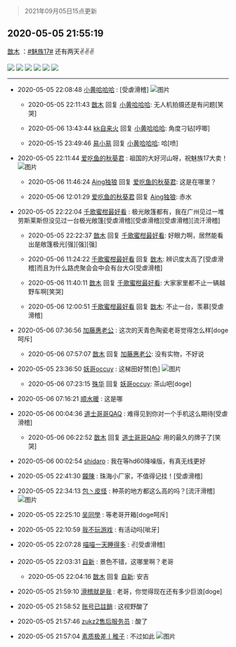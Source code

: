 > 2021年09月05日15点更新
<link rel="stylesheet" href="https://cdn.jsdelivr.net/gh/taotie6/sampleJSON@main/css/photo_show.css">


 ## 2020-05-05 21:55:19 

 [㪚木](https://www.coolapk.com/feed/18622325?shareKey=OTEwNDNmMDAxZDdmNjEzMTc1NTE~) ：<a class="feed-link-tag" href="/t/魅族17?type=0">#魅族17#</a> 还有两天✌✌✌ 

<div class="album">
<img class="img-item" src="https://image.coolapk.com/feed/2020/0505/21/1081091_33331e3b_6915_2247@1920x1080.jpeg" />
<img class="img-item" src="https://image.coolapk.com/feed/2020/0505/21/1081091_8f564fb4_6915_2249@1920x1080.jpeg" />
<img class="img-item" src="https://image.coolapk.com/feed/2020/0505/21/1081091_42c24db0_6915_2251@1920x1080.jpeg" />
<img class="img-item" src="https://image.coolapk.com/feed/2020/0505/21/1081091_33338660_6915_2253@1620x1080.jpeg" />
<img class="img-item" src="https://image.coolapk.com/feed/2020/0505/21/1081091_dac448ba_6915_2254@1620x1080.jpeg" />
<img class="img-item" src="https://image.coolapk.com/feed/2020/0505/21/1081091_8ed2ead4_6915_2256@1626x915.jpeg" />
</div>

 ------- 

- 2020-05-05 22:08:48 [小黄哈哈哈](uid=2009157) : [受虐滑稽] ![图片](https://image.coolapk.com/feed/2020/0505/22/2009157_31fe7611_7727_0358@1080x2160.jpeg)

    - 2020-05-05 22:11:43 [㪚木](uid=1081091) 回复 [小黄哈哈哈](uid=2009157): 无人机拍摄还是有问题[笑哭] 

    - 2020-05-06 13:43:44 [kk自来火](uid=632451) 回复 [小黄哈哈哈](uid=2009157): 角度刁钻[哼唧] 

    - 2020-05-15 23:49:46 [易小易](uid=1150144) 回复 [小黄哈哈哈](uid=2009157): 哈[喷] 

- 2020-05-05 22:11:44 [爱吃鱼的秋葵君](uid=1197189) : 祖国的大好河山呀，祝魅族17大卖！ ![图片](https://image.coolapk.com/feed/2020/0504/14/1197189_be0b3db4_4466_0161@1940x2592.jpeg)

    - 2020-05-06 11:46:24 [Aing独狼](uid=3148459) 回复 [爱吃鱼的秋葵君](uid=1197189): 这是在哪里？ 

    - 2020-05-06 12:01:29 [爱吃鱼的秋葵君](uid=1197189) 回复 [Aing独狼](uid=3148459): 赤水 

- 2020-05-05 22:22:04 [千歌蜜柑最好看](uid=1256624) : 极光敞篷都有，我在广州见过一堆劳斯莱斯但没见过一台极光敞篷[受虐滑稽][受虐滑稽][受虐滑稽][流汗滑稽] 

    - 2020-05-05 22:22:37 [㪚木](uid=1081091) 回复 [千歌蜜柑最好看](uid=1256624): 好眼力啊，居然能看出是敞篷极光[强][强][强] 

    - 2020-05-06 11:24:22 [千歌蜜柑最好看](uid=1256624) 回复 [㪚木](uid=1081091): 辨识度太高了[受虐滑稽]而且为什么路虎聚会会中会有台大G[受虐滑稽] 

    - 2020-05-06 11:40:11 [㪚木](uid=1081091) 回复 [千歌蜜柑最好看](uid=1256624): 大家家里都不止一辆越野车啊[笑哭] 

    - 2020-05-06 12:00:51 [千歌蜜柑最好看](uid=1256624) 回复 [㪚木](uid=1081091): 不止一台，羡慕[受虐滑稽] 

- 2020-05-06 07:36:56 [加藤惠老公](uid=1266680) : 这次的天青色陶瓷老哥觉得怎么样[doge呵斥] 

    - 2020-05-06 07:57:07 [㪚木](uid=1081091) 回复 [加藤惠老公](uid=1266680): 没有实物，不好说 

- 2020-05-05 23:36:50 [妖哥occuy](uid=1388591) : 这梯田好赞[色] ![图片](https://image.coolapk.com/feed/2020/0423/13/1388591_8456_2833@198x114.jpg)

    - 2020-05-06 07:23:15 [殊华](uid=1148527) 回复 [妖哥occuy](uid=1388591): 茶山吧[doge] 

- 2020-05-06 07:16:21 [顺水暖](uid=2030768) : 这是哪 

- 2020-05-06 00:04:36 [道士哥哥QAQ](uid=857333) : 难得见到你对一个手机这么期待[受虐滑稽] 

    - 2020-05-06 06:22:52 [㪚木](uid=1081091) 回复 [道士哥哥QAQ](uid=857333): 用的最久的牌子了[笑哭] 

- 2020-05-06 00:02:54 [shidaro](uid=1883033) : 我在等hd60降噪版，有真无线更好 

- 2020-05-05 22:41:30 [龖陳](uid=2224186) : 珠海小厂家，不值得记挂！[受虐滑稽] 

- 2020-05-05 22:34:13 [包丶皮怪](uid=2097949) : 种茶的地方都这么高的吗？[流汗滑稽] ![图片](https://image.coolapk.com/feed/2020/0505/22/2097949_82205158_9252_0709@3325x2494.jpeg)

- 2020-05-05 22:25:10 [吴同學](uid=1320218) : 等老哥开箱[doge呵斥] 

- 2020-05-05 22:10:59 [我不玩游戏](uid=3058829) : 有活动吗[呲牙] 

- 2020-05-05 22:07:28 [喵喵一天睡得多](uid=1270287) : ✌[受虐滑稽] 

- 2020-05-05 22:03:31 [自新](uid=2031956) : 景色不错，这哪里啊？老哥 

    - 2020-05-05 22:04:16 [㪚木](uid=1081091) 回复 [自新](uid=2031956): 安吉 

- 2020-05-05 21:59:10 [滑稽就是我](uid=1648504) : 老哥，你觉得现在还有多少巨浪[doge] 

- 2020-05-05 21:58:52 [账号已註銷](uid=696922) : 这视野酸了 

- 2020-05-05 21:57:46 [zukz2售后服务员](uid=967402) : 酸了 

- 2020-05-05 21:57:04 [素质极差丨稚子](uid=2773473) : 不过如此 ![图片](https://image.coolapk.com/feed/2020/0504/07/3103214_b343dd11_8657_1199@4055x2044.jpeg)

